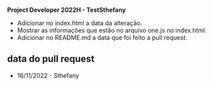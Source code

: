 **Project Developer 2022H - TestSthefany**

- Adicionar no index.html a data da alteração.
- Mostrar as informações que estão no arquivo one.js no index.html.
- Adicionar no README.md a data que foi feito a pull request.

## data do pull request

- 16/11/2022 - Sthefany
